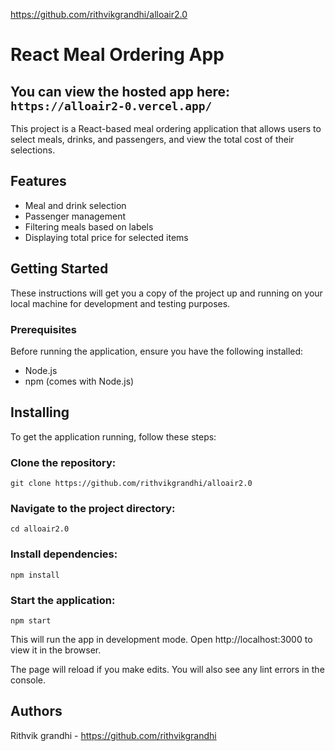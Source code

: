 https://github.com/rithvikgrandhi/alloair2.0

# React Meal Ordering App

## You can view the hosted app here: `https://alloair2-0.vercel.app/`

This project is a React-based meal ordering application that allows users to select meals, drinks, and passengers, and view the total cost of their selections.

## Features
- Meal and drink selection
- Passenger management
- Filtering meals based on labels
- Displaying total price for selected items

## Getting Started

These instructions will get you a copy of the project up and running on your local machine for development and testing purposes.

### Prerequisites
Before running the application, ensure you have the following installed:
- Node.js
- npm (comes with Node.js)

## Installing
To get the application running, follow these steps:

### Clone the repository:
```
git clone https://github.com/rithvikgrandhi/alloair2.0
```

### Navigate to the project directory:
```
cd alloair2.0
```

### Install dependencies:
```
npm install
```

### Start the application:
```
npm start
```
This will run the app in development mode. Open http://localhost:3000 to view it in the browser.

The page will reload if you make edits. You will also see any lint errors in the console.

## Authors
Rithvik grandhi - https://github.com/rithvikgrandhi
